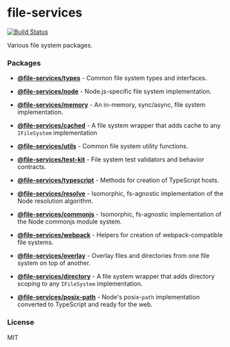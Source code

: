 # file-services

[![Build Status](https://travis-ci.com/wixplosives/file-services.svg?token=JxepjChyzQB66ehAYhtG&branch=master)](https://travis-ci.com/wixplosives/file-services)

Various file system packages.

### Packages

-   **[@file-services/types](https://github.com/wixplosives/file-services/tree/master/packages/types)** - Common file system types and interfaces.

-   **[@file-services/node](https://github.com/wixplosives/file-services/tree/master/packages/node)** - Node.js-specific file system implementation.

-   **[@file-services/memory](https://github.com/wixplosives/file-services/tree/master/packages/memory)** - An in-memory, sync/async, file system implementation.

-   **[@file-services/cached](https://github.com/wixplosives/file-services/tree/master/packages/cached)** - A file system wrapper that adds cache to any `IFileSystem` implementation

-   **[@file-services/utils](https://github.com/wixplosives/file-services/tree/master/packages/utils)** - Common file system utility functions.

-   **[@file-services/test-kit](https://github.com/wixplosives/file-services/tree/master/packages/test-kit)** - File system test validators and behavior contracts.

-   **[@file-services/typescript](https://github.com/wixplosives/file-services/tree/master/packages/typescript)** - Methods for creation of TypeScript hosts.

-   **[@file-services/resolve](https://github.com/wixplosives/file-services/tree/master/packages/resolve)** - Isomorphic, fs-agnostic implementation of the Node resolution algorithm.

-   **[@file-services/commonjs](https://github.com/wixplosives/file-services/tree/master/packages/commonjs)** - Isomorphic, fs-agnostic implementation of the Node commonjs module system.

-   **[@file-services/webpack](https://github.com/wixplosives/file-services/tree/master/packages/webpack)** - Helpers for creation of webpack-compatible file systems.

-   **[@file-services/overlay](https://github.com/wixplosives/file-services/tree/master/packages/overlay)** - Overlay files and directories from one file system on top of another.

-   **[@file-services/directory](https://github.com/wixplosives/file-services/tree/master/packages/directory)** - A file system wrapper that adds directory scoping to any `IFileSystem` implementation.

-   **[@file-services/posix-path](https://github.com/wixplosives/file-services/tree/master/packages/posix-path)** - Node's posix-`path` implementation converted to TypeScript and ready for the web.

### License

MIT
